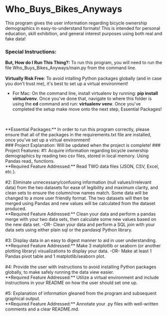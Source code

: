 # Who_Buys_Bikes_Anyways
This program gives the user information regarding bicycle ownership demographics in easy-to-understand formats! This is intended for personal education, skill exhibition, and general interest purposes using both real and fake data!
<br />
### Special Instructions:
**But, How do I Run This Thing?:** To run this program, you will need to run the file Who_Buys_Bikes_Anyways/main.py from the command line.
<br />
<br />
**Virtually Risk Free**: To avoid intalling Python packages globally (and in case you don't trust me), it's best to set up a virtual environment! 
<br />
* For Mac: On the command line, install virtualenv by running: **pip install virtualvenv**. Once you've done that, navigate to where this folder is using the **cd** command and run: **virtualenv venv**. Once you've completed the setup make move onto the next step, Essential Packages!
<br />
<br />
**Essential Packages:** In order to run this program correctly, please ensure that all of the packages in the requirements.txt file are installed, once you've set up a virtual environment!
<br />
### Project Explanation: 
Will be updated when the project is complete!
### Project Features:
#1: Acquire information regarding bicycle ownership demographics by reading two csv files, stored in local memory. Using Pandas read_ functions.
<br />
**Required Feature Addressed:** Read TWO data files (JSON, CSV, Excel, etc.).
<br />
<br />
#2: Eliminate unnecessary/confusing information (null values/irrelevant data) from the two datasets for ease of legibility and maximum clarity, and clean sets to ensure the column/row names match. Some data will be changed to a more user friendly format. The two datasets will then be merged using Pandas and new values will be calculated from the dataset produced.
<br />
**Required Feature Addressed:** Clean your data and perform a pandas merge with your two data sets, then calculate some new values based on the new data set. -OR- Clean your data and perform a SQL join with your data sets using either plain sql or the pandasql Python library.
<br />
<br />
#3: Display data in an easy to digest manner to aid in user understanding.
<br />
**Required Feature Addressed:** Make 3 matplotlib or seaborn (or another plotting library) visualizations to display your data. -OR- Make at least 1 Pandas pivot table and 1 matplotlib/seaborn plot.
<br />
<br />
#4: Provide the user with instructions to avoid installing Python packages globally, to make safely running the data view easier.
<br />
**Required Feature Addressed:** Utilize a virtual environment and include instructions in your README on how the user should set one up. 
<br />
<br />
#5: Explanation of information gleaned from the program and subsequent graphical output.
<br />
**Required Feature Addressed:** Annotate your .py files with well-written comments and a clear README.md.
